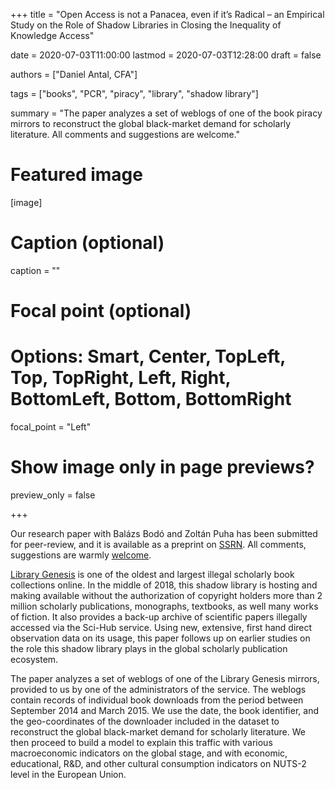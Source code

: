 +++
title = "Open Access is not a Panacea, even if it’s Radical – an Empirical Study on the Role of Shadow Libraries in Closing the Inequality of Knowledge Access"

date = 2020-07-03T11:00:00
lastmod = 2020-07-03T12:28:00
draft = false

authors = ["Daniel Antal, CFA"]

tags = ["books", "PCR", "piracy", "library", "shadow library"]

summary = "The paper analyzes a set of weblogs of one of the book piracy mirrors to reconstruct the global black-market demand for scholarly literature. All comments and suggestions are welcome."

# Featured image
[image]
  # Caption (optional)
  caption = ""

  # Focal point (optional)
  # Options: Smart, Center, TopLeft, Top, TopRight, Left, Right, BottomLeft, Bottom, BottomRight
  focal_point = "Left"

  # Show image only in page previews?
  preview_only = false

+++

Our research paper with Balázs Bodó and Zoltán Puha has been submitted for peer-review, and it is available as a preprint on [SSRN](https://danielantal.eu/publication/shadow_libraries_2020/).  All comments, suggestions are warmly [welcome](#contact).

[Library Genesis](https://libgen.is/) is one of the oldest and largest illegal scholarly book collections online. In the middle of 2018, this shadow library is hosting and making available without the authorization of copyright holders more than 2 million scholarly publications, monographs, textbooks, as well many works of fiction. It also provides a back-up archive of scientific papers illegally accessed via the Sci-Hub service. Using new, extensive, first hand direct observation data on its usage, this paper follows up on earlier studies on the role this shadow library plays in the global scholarly publication ecosystem.

The paper analyzes a set of weblogs of one of the Library Genesis mirrors, provided to us by one of the administrators of the service. The weblogs contain records of individual book downloads from the period between September 2014 and March 2015. We use the date, the book identifier, and the geo-coordinates of the downloader included in the dataset to reconstruct the global black-market demand for scholarly literature. We then proceed to build a model to explain this traffic with various macroeconomic indicators on the global stage, and with economic, educational, R&D, and other cultural consumption indicators on NUTS-2 level in the European Union.